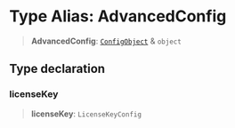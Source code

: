 # Type Alias: AdvancedConfig

> **AdvancedConfig**: [`ConfigObject`](/reference/api/model/config/interfaces/ConfigObject.md) & `object`

## Type declaration

### licenseKey

> **licenseKey**: `LicenseKeyConfig`
